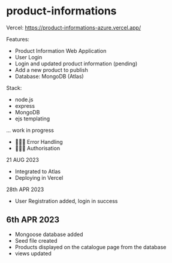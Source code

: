 # product-informations

Vercel: https://product-informations-azure.vercel.app/

Features:
- Product Information Web Application
- User Login
- Login and updated product information (pending)
- Add a new product to publish
- Database: MongoDB (Atlas)

Stack:
- node.js
- express
- MongoDB
- ejs templating


... work in progress
- 👷🏼‍♂️ Error Handling
- 👷🏼‍♂️ Authorisation

21 AUG 2023
- Integrated to Atlas
- Deploying in Vercel

28th APR 2023
- User Registration added, login in success

6th APR 2023
---
- Mongoose database added
- Seed file created
- Products displayed on the catalogue page from the database
- views updated
